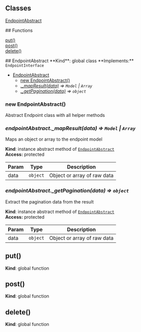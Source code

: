 ## Classes
<dl>
<dt><a href="#EndpointAbstract">EndpointAbstract</a></dt>
<dd></dd>
</dl>
## Functions
<dl>
<dt><a href="#put">put()</a></dt>
<dd></dd>
<dt><a href="#post">post()</a></dt>
<dd></dd>
<dt><a href="#delete">delete()</a></dt>
<dd></dd>
</dl>
<a name="EndpointAbstract"></a>
## EndpointAbstract
**Kind**: global class  
**Implements:** <code>EndpointInterface</code>  

* [EndpointAbstract](#EndpointAbstract)
  * [new EndpointAbstract()](#new_EndpointAbstract_new)
  * *[._mapResult(data)](#EndpointAbstract+_mapResult) ⇒ <code>Model</code> &#124; <code>Array</code>*
  * *[._getPagination(data)](#EndpointAbstract+_getPagination) ⇒ <code>object</code>*

<a name="new_EndpointAbstract_new"></a>
### new EndpointAbstract()
Abstract Endpoint class with all helper methods

<a name="EndpointAbstract+_mapResult"></a>
### *endpointAbstract._mapResult(data) ⇒ <code>Model</code> &#124; <code>Array</code>*
Maps an object or array to the endpoint model

**Kind**: instance abstract method of <code>[EndpointAbstract](#EndpointAbstract)</code>  
**Access:** protected  

| Param | Type | Description |
| --- | --- | --- |
| data | <code>object</code> | Object or array of raw data |

<a name="EndpointAbstract+_getPagination"></a>
### *endpointAbstract._getPagination(data) ⇒ <code>object</code>*
Extract the pagination data from the result

**Kind**: instance abstract method of <code>[EndpointAbstract](#EndpointAbstract)</code>  
**Access:** protected  

| Param | Type | Description |
| --- | --- | --- |
| data | <code>object</code> | Object or array of raw data |

<a name="put"></a>
## put()
**Kind**: global function  
<a name="post"></a>
## post()
**Kind**: global function  
<a name="delete"></a>
## delete()
**Kind**: global function  
